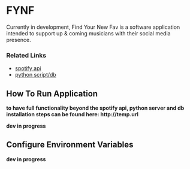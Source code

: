 # FYNF

Currently in development, Find Your New Fav is a software application intended to support up & coming musicians with their social media presence.

### Related Links
* [spotify api](https://developer.spotify.com/documentation/web-api/quick-start/)
* [python script/db](https://github.com/amberMorris97/fynfapi)


## How To Run Application
__to have full functionality beyond the spotify api, python server and db installation steps can be found here: http://temp.url__

__dev in progress__

## Configure Environment Variables
__dev in progress__